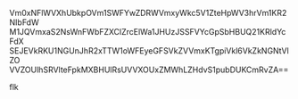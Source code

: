 Vm0xNFlWVXhUbkpOVm1SWFYwZDRWVmxyWkc5V1ZteHpWV3hrVm1KR2NIbFdW
M1JQVmxaS2NsWnFWbFZXClZrcElWa1JHUzJSSFVYcGpSbHBUQ21KRldYcFdX
SEJEVkRKU1NGUnJhR2xTTW1oWFEyeGFSVkZVVmxKTgpiVkl6VkZkNGNtVlZO
VVZOUlhSRVlteFpkMXBHUlRsUVVXOUxZMWhLZHdvS1pubDUKCmRvZA==

flk
